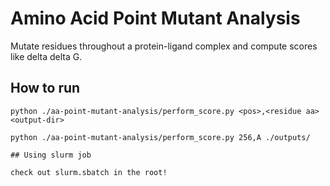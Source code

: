 # Amino Acid Point Mutant Analysis

Mutate residues throughout a protein-ligand complex and compute scores like delta delta G.


## How to run

```
python ./aa-point-mutant-analysis/perform_score.py <pos>,<residue aa> <output-dir>

python ./aa-point-mutant-analysis/perform_score.py 256,A ./outputs/

## Using slurm job

check out slurm.sbatch in the root!
